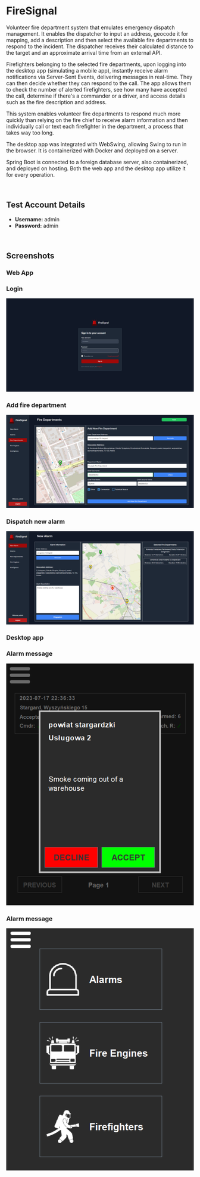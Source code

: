 # FireSignal
Volunteer fire department system that emulates emergency dispatch management. It enables the dispatcher to input an address, geocode it for mapping, add a description and then select the available fire departments to respond to the incident. The dispatcher receives their calculated distance to the target and an approximate arrival time from an external API.

Firefighters belonging to the selected fire departments, upon logging into the desktop app (simulating a mobile app), instantly receive alarm notifications via Server-Sent Events, delivering messages in real-time. They can then decide whether they can respond to the call. The app allows them to check the number of alerted firefighters, see how many have accepted the call, determine if there's a commander or a driver, and access details such as the fire description and address.

This system enables volunteer fire departments to respond much more quickly than relying on the fire chief to receive alarm information and then individually call or text each firefighter in the department, a process that takes way too long.

The desktop app was integrated with WebSwing, allowing Swing to run in the browser. It is containerized with Docker and deployed on a server.

Spring Boot is connected to a foreign database server, also containerized, and deployed on hosting. Both the web app and the desktop app utilize it for every operation.

<br>

## Test Account Details

- **Username:** admin
- **Password:** admin

<br>

## Screenshots

### Web App

### Login
![login](./screenshots/webApp_login.png)

### Add fire department
![addFireDepartment](./screenshots/webApp_addFireDepartment.png)

### Dispatch new alarm
![dispatch](./screenshots/webApp_newAlarm.png)

### Desktop app

### Alarm message
![alarmMessage](./screenshots/desktopApp_alarm.png)

### Alarm message
![menu](./screenshots/desktopApp_menu.png)
